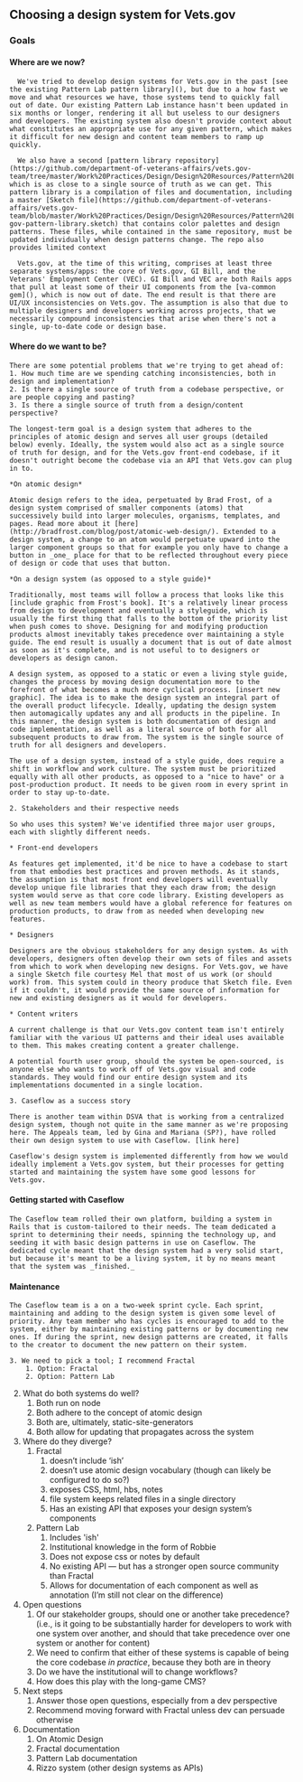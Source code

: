 ## Choosing a design system for Vets.gov

### Goals

#### Where are we now?
    
      We've tried to develop design systems for Vets.gov in the past [see the existing Pattern Lab pattern library](), but due to a how fast we move and what resources we have, those systems tend to quickly fall out of date. Our existing Pattern Lab instance hasn't been updated in six months or longer, rendering it all but useless to our designers and developers. The existing system also doesn't provide context about what constitutes an appropriate use for any given pattern, which makes it difficult for new design and content team members to ramp up quickly. 
      
      We also have a second [pattern library repository](https://github.com/department-of-veterans-affairs/vets.gov-team/tree/master/Work%20Practices/Design/Design%20Resources/Pattern%20Library), which is as close to a single source of truth as we can get. This pattern library is a compilation of files and documentation, including a master [Sketch file](https://github.com/department-of-veterans-affairs/vets.gov-team/blob/master/Work%20Practices/Design/Design%20Resources/Pattern%20Library/vets-gov-pattern-library.sketch) that contains color palettes and design patterns. These files, while contained in the same repository, must be updated individually when design patterns change. The repo also provides limited context 
      
      Vets.gov, at the time of this writing, comprises at least three separate systems/apps: the core of Vets.gov, GI Bill, and the Veterans' Employment Center (VEC). GI Bill and VEC are both Rails apps that pull at least some of their UI components from the [va-common gem](), which is now out of date. The end result is that there are UI/UX inconsistencies on Vets.gov. The assumption is also that due to multiple designers and developers working across projects, that we necessarily compound inconsistencies that arise when there's not a single, up-to-date code or design base. 
        
#### Where do we want to be?
    
    There are some potential problems that we're trying to get ahead of:
    1. How much time are we spending catching inconsistencies, both in design and implementation?
    2. Is there a single source of truth from a codebase perspective, or are people copying and pasting?
    3. Is there a single source of truth from a design/content perspective? 
        
    The longest-term goal is a design system that adheres to the principles of atomic design and serves all user groups (detailed below) evenly. Ideally, the system would also act as a single source of truth for design, and for the Vets.gov front-end codebase, if it doesn't outright become the codebase via an API that Vets.gov can plug in to.
    
    *On atomic design* 
    
    Atomic design refers to the idea, perpetuated by Brad Frost, of a design system comprised of smaller components (atoms) that successively build into larger molecules, organisms, templates, and pages. Read more about it [here](http://bradfrost.com/blog/post/atomic-web-design/). Extended to a design system, a change to an atom would perpetuate upward into the larger component groups so that for example you only have to change a button in _one_ place for that to be reflected throughout every piece of design or code that uses that button.
    
    *On a design system (as opposed to a style guide)*
    
    Traditionally, most teams will follow a process that looks like this [include graphic from Frost's book]. It's a relatively linear process from design to development and eventually a styleguide, which is usually the first thing that falls to the bottom of the priority list when push comes to shove. Designing for and modifying production products almost inevitably takes precedence over maintaining a style guide. The end result is usually a document that is out of date almost as soon as it's complete, and is not useful to to designers or developers as design canon.
    
    A design system, as opposed to a static or even a living style guide, changes the process by moving design documentation more to the forefront of what becomes a much more cyclical process. [insert new graphic]. The idea is to make the design system an integral part of the overall product lifecycle. Ideally, updating the design system then automagically updates any and all products in the pipeline. In this manner, the design system is both documentation of design and code implementation, as well as a literal source of both for all subsequent products to draw from. The system is the single source of truth for all designers and developers.
    
    The use of a design system, instead of a style guide, does require a shift in workflow and work culture. The system must be prioritized equally with all other products, as opposed to a "nice to have" or a post-production product. It needs to be given room in every sprint in order to stay up-to-date. 
     
    2. Stakeholders and their respective needs
    
    So who uses this system? We've identified three major user groups, each with slightly different needs. 
    
    * Front-end developers
    
    As features get implemented, it'd be nice to have a codebase to start from that embodies best practices and proven methods. As it stands, the assumption is that most front end developers will eventually develop unique file libraries that they each draw from; the design system would serve as that core code library. Existing developers as well as new team members would have a global reference for features on production products, to draw from as needed when developing new features.
    
    * Designers
    
    Designers are the obvious stakeholders for any design system. As with developers, designers often develop their own sets of files and assets from which to work when developing new designs. For Vets.gov, we have a single Sketch file courtesy Mel that most of us work (or should work) from. This system could in theory produce that Sketch file. Even if it couldn't, it would provide the same source of information for new and existing designers as it would for developers. 
    
    * Content writers
    
    A current challenge is that our Vets.gov content team isn't entirely familiar with the various UI patterns and their ideal uses available to them. This makes creating content a greater challenge. 
    
    A potential fourth user group, should the system be open-sourced, is anyone else who wants to work off of Vets.gov visual and code standards. They would find our entire design system and its implementations documented in a single location.
    
    3. Caseflow as a success story
    
    There is another team within DSVA that is working from a centralized design system, though not quite in the same manner as we're proposing here. The Appeals team, led by Gina and Mariana (SP?), have rolled their own design system to use with Caseflow. [link here] 
    
    Caseflow's design system is implemented differently from how we would ideally implement a Vets.gov system, but their processes for getting started and maintaining the system have some good lessons for Vets.gov. 
    
#### Getting started with Caseflow
    The Caseflow team rolled their own platform, building a system in Rails that is custom-tailored to their needs. The team dedicated a sprint to determining their needs, spinning the technology up, and seeding it with basic design patterns in use on Caseflow. The dedicated cycle meant that the design system had a very solid start, but because it's meant to be a living system, it by no means meant that the system was _finished._
    
#### Maintenance
    The Caseflow team is a on a two-week sprint cycle. Each sprint, maintaining and adding to the design system is given some level of priority. Any team member who has cycles is encouraged to add to the system, either by maintaining existing patterns or by documenting new ones. If during the sprint, new design patterns are created, it falls to the creator to document the new pattern on their system. 
        
    3. We need to pick a tool; I recommend Fractal
        1. Option: Fractal
        2. Option: Pattern Lab
2. What do both systems do well?
    1. Both run on node
    2. Both adhere to the concept of atomic design
    3. Both are, ultimately, static-site-generators
    4. Both allow for updating that propagates across the system
3. Where do they diverge? 
    1. Fractal
        1. doesn’t include ‘ish’
        2. doesn’t use atomic design vocabulary (though can likely be configured to do so?)
        3. exposes CSS, html, hbs, notes
        4. file system keeps related files in a single directory
        5. Has an existing API that exposes your design system’s components 
    2. Pattern Lab
        1. Includes 'ish'
        2. Institutional knowledge in the form of Robbie
        3. Does not expose css or notes by default
        4. No existing API — but has a stronger open source community than Fractal
        5. Allows for documentation of each component as well as annotation (I’m still not clear on the difference)
4. Open questions
    1. Of our stakeholder groups, should one or another take precedence? (i.e., is it going to be substantially harder for developers to work with one system over another, and should that take precedence over one system or another for content)
    2. We need to confirm that either of these systems is capable of being the core codebase _in practice_, because they both are in theory
    3. Do we have the institutional will to change workflows?
    4. How does this play with the long-game CMS?
5. Next steps
    1. Answer those open questions, especially from a dev perspective
    2. Recommend moving forward with Fractal unless dev can persuade otherwise
6. Documentation
    1. On Atomic Design
    2. Fractal documentation
    3. Pattern Lab documentation
    4. Rizzo system (other design systems as APIs)
